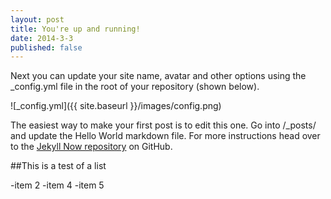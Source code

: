 ```yaml
---
layout: post
title: You're up and running!
date: 2014-3-3
published: false
---
```


Next you can update your site name, avatar and other options using the _config.yml file in the root of your repository (shown below).

![_config.yml]({{ site.baseurl }}/images/config.png)

The easiest way to make your first post is to edit this one. Go into /_posts/ and update the Hello World markdown file. For more instructions head over to the [Jekyll Now repository](https://github.com/barryclark/jekyll-now) on GitHub.

##This is a test of a list

-item 2
-item 4
-item 5
